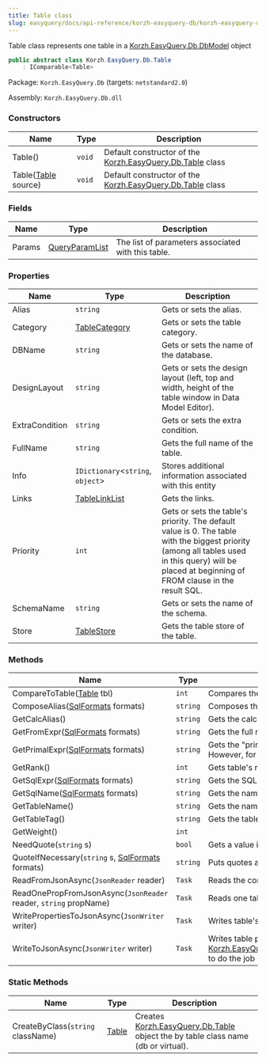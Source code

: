 ```yaml
---
title: Table class
slug: easyquery/docs/api-reference/korzh-easyquery-db/korzh-easyquery-db-namespace/table-class
---
```



Table class represents one table in a [Korzh.EasyQuery.Db.DbModel](/api-reference/korzh-easyquery-db/korzh-easyquery-db-namespace/dbmodel-class) object
```csharp
public abstract class Korzh.EasyQuery.Db.Table
    : IComparable<Table>

```
Package: `Korzh.EasyQuery.Db` (targets: `netstandard2.0`)

Assembly: `Korzh.EasyQuery.Db.dll`

### Constructors

| Name | Type | Description | 
| --- | --- | --- | 
| Table() | `void` | Default constructor of the [Korzh.EasyQuery.Db.Table](/api-reference/korzh-easyquery-db/korzh-easyquery-db-namespace/table-class) class | 
| Table([Table](/api-reference/korzh-easyquery-db/korzh-easyquery-db-namespace/table-class) source) | `void` | Default constructor of the [Korzh.EasyQuery.Db.Table](/api-reference/korzh-easyquery-db/korzh-easyquery-db-namespace/table-class) class | 


### Fields

| Name | Type | Description | 
| --- | --- | --- | 
| Params | [QueryParamList](/api-reference/korzh-easyquery/korzh-easyquery-namespace/queryparamlist-class) | The list of parameters associated with this table. | 


### Properties

| Name | Type | Description | 
| --- | --- | --- | 
| Alias | `string` | Gets or sets the alias. | 
| Category | [TableCategory](/api-reference/korzh-easyquery-db/korzh-easyquery-db-namespace/tablecategory-class) | Gets or sets the table category. | 
| DBName | `string` | Gets or sets the name of the database. | 
| DesignLayout | `string` | Gets or sets the design layout (left, top and width, height of the table window in Data Model Editor). | 
| ExtraCondition | `string` | Gets or sets the extra condition. | 
| FullName | `string` | Gets the full name of the table. | 
| Info | `IDictionary`&lt;`string`, `object`&gt; | Stores additional information associated with this entity | 
| Links | [TableLinkList](/api-reference/korzh-easyquery-db/korzh-easyquery-db-namespace/tablelinklist-class) | Gets the links. | 
| Priority | `int` | Gets or sets the table's priority. The default value is 0.  The table with the biggest priority (among all tables used in this query) will be placed at beginning of FROM clause in the result SQL. | 
| SchemaName | `string` | Gets or sets the name of the schema. | 
| Store | [TableStore](/api-reference/korzh-easyquery-db/korzh-easyquery-db-namespace/tablestore-class) | Gets the table store of the table. | 


### Methods

| Name | Type | Description | 
| --- | --- | --- | 
| CompareToTable([Table](/api-reference/korzh-easyquery-db/korzh-easyquery-db-namespace/table-class) tbl) | `int` | Compares the current table with another table alphabetically. | 
| ComposeAlias([SqlFormats](/api-reference/korzh-easyquery-db/korzh-easyquery-db-namespace/sqlformats-class) formats) | `string` | Composes the alias. | 
| GetCalcAlias() | `string` | Gets the calculated alias (used when the "alias" field is empty) | 
| GetFromExpr([SqlFormats](/api-reference/korzh-easyquery-db/korzh-easyquery-db-namespace/sqlformats-class) formats) | `string` | Gets the full name of the table which is used in FROM clause. | 
| GetPrimalExpr([SqlFormats](/api-reference/korzh-easyquery-db/korzh-easyquery-db-namespace/sqlformats-class) formats) | `string` | Gets the "primal" table expression.  Usually it's the name this table is referenced by in the DB.  However, for a virtual table it's simply its expression. | 
| GetRank() | `int` | Gets table's rank. It represents the number of links which come out from this table | 
| GetSqlExpr([SqlFormats](/api-reference/korzh-easyquery-db/korzh-easyquery-db-namespace/sqlformats-class) formats) | `string` | Gets the SQL expression that represents the table in WHERE clause. | 
| GetSqlName([SqlFormats](/api-reference/korzh-easyquery-db/korzh-easyquery-db-namespace/sqlformats-class) formats) | `string` | Gets the name that represents the table in SQL expressions. | 
| GetTableName() | `string` | Gets the name of the table. | 
| GetTableTag() | `string` | Gets the table Tag (class): DB or virtual. | 
| GetWeight() | `int` |  | 
| NeedQuote(`string` s) | `bool` | Gets a value indicating whether string should be quoted | 
| QuoteIfNecessary(`string` s, [SqlFormats](/api-reference/korzh-easyquery-db/korzh-easyquery-db-namespace/sqlformats-class) formats) | `string` | Puts quotes around identifier if necessary. | 
| ReadFromJsonAsync(`JsonReader` reader) | `Task` | Reads the content of the table from JSON (asynchronous way). | 
| ReadOnePropFromJsonAsync(`JsonReader` reader, `string` propName) | `Task` | Reads one table's property from JSON (asynchronous way). | 
| WritePropertiesToJsonAsync(`JsonWriter` writer) | `Task` | Writes table's properties to JSON . | 
| WriteToJsonAsync(`JsonWriter` writer) | `Task` | Writes table properties to `Newtonsoft.Json.JsonWriter` object. Calls [Korzh.EasyQuery.Db.Table.WritePropertiesToJsonAsync(Newtonsoft.Json.JsonWriter)](/api-reference/korzh-easyquery-db/korzh-easyquery-db-namespace/table-class)procedure to do the job (asynchronous way). | 


### Static Methods

| Name | Type | Description | 
| --- | --- | --- | 
| CreateByClass(`string` className) | [Table](/api-reference/korzh-easyquery-db/korzh-easyquery-db-namespace/table-class) | Creates [Korzh.EasyQuery.Db.Table](/api-reference/korzh-easyquery-db/korzh-easyquery-db-namespace/table-class) object the by table class name (db or virtual). |